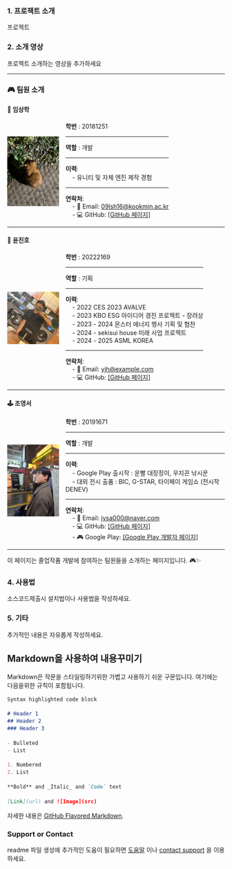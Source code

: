 <!--
[![Review Assignment Due Date](https://classroom.github.com/assets/deadline-readme-button-22041afd0340ce965d47ae6ef1cefeee28c7c493a6346c4f15d667ab976d596c.svg)](https://classroom.github.com/a/gFPznrUY)
# Welcome to GitHub

캡스톤 팀 생성을 축하합니다.

## 팀소개 및 페이지를 꾸며주세요.

- 프로젝트 소개
  - 프로젝트 설치방법 및 데모, 사용방법, 프리뷰등을 readme.md에 작성.
  - Api나 사용방법등 내용이 많을경우 wiki에 꾸미고 링크 추가.

- 팀페이지 꾸미기
  - 프로젝트 소개 및 팀원 소개
  - index.md 예시보고 수정.

- GitHub Pages 리파지토리 Settings > Options > GitHub Pages 
  - Source를 marster branch
  - Theme Chooser에서 태마선택
  - 수정후 팀페이지 확인하여 점검.

**팀페이지 주소** -> https://kookmin-sw.github.io/ '{{자신의 리파지토리 아이디}}'

**예시)** 2023년 0조  https://kookmin-sw.github.io/capstone-2023-00/


## 내용에 아래와 같은 내용들을 추가하세요.
-->

### 1. 프로잭트 소개

프로젝트

### 2. 소개 영상

프로젝트 소개하는 영상을 추가하세요

---

### 🎮 팀원 소개

#### 🌟 임상학
<div style="display: flex; align-items: center;">
  <img src="./MDRes/LSH.png" alt="임상학" width="120" style="margin-right: 15px;">
  <div>
    <strong>학번</strong> : 20181251 <hr>
    <strong>역할</strong> : 개발 <hr>
    <strong>이력</strong>:  
    <br>&nbsp;&nbsp;&nbsp;&nbsp;- 유니티 및 자체 엔진 제작 경험<hr>
    <strong>연락처</strong>:  
    <br>&nbsp;&nbsp;&nbsp;&nbsp;- 📧 Email: <a href="mailto:09lsh16@kookmin.ac.kr">09lsh16@kookmin.ac.kr</a>  
    <br>&nbsp;&nbsp;&nbsp;&nbsp;- 💻 GitHub: <a href="https://github.com/Will-Big">[GitHub 페이지]</a>  
  </div>
</div>

---

#### 🎯 윤진호
<div style="display: flex; align-items: center;">
  <img src="./MDRes/YJH.png" alt="윤진호" width="120" style="margin-right: 15px;">
  <div>
    <strong>학번</strong> : 20222169 <hr>
    <strong>역할</strong> : 기획 <hr>
    <strong>이력</strong>:  
    <br>&nbsp;&nbsp;&nbsp;&nbsp;- 2022 CES 2023 AVALVE  
    <br>&nbsp;&nbsp;&nbsp;&nbsp;- 2023 KBO ESG 아이디어 경진 프로젝트 - 장려상  
    <br>&nbsp;&nbsp;&nbsp;&nbsp;- 2023 - 2024 몬스터 에너지 행사 기획 및 협찬  
    <br>&nbsp;&nbsp;&nbsp;&nbsp;- 2024 - sekisui house 미래 사업 프로젝트  
    <br>&nbsp;&nbsp;&nbsp;&nbsp;- 2024 - 2025 ASML KOREA<hr>
    <strong>연락처</strong>:  
    <br>&nbsp;&nbsp;&nbsp;&nbsp;- 📧 Email: <a href="mailto:yjh@example.com">yjh@example.com</a>  
    <br>&nbsp;&nbsp;&nbsp;&nbsp;- 💻 GitHub: <a href="https://github.com/yjhplanner">[GitHub 페이지]</a>  
  </div>
</div>

---

#### 🕹️ 조영서
<div style="display: flex; align-items: center;">
  <img src="./MDRes/JYS.png" alt="조영서" width="120" style="margin-right: 15px;">
  <div>
    <strong>학번</strong> : 20191671 <hr>
    <strong>역할</strong> : 개발 <hr>
    <strong>이력</strong>:  
    <br>&nbsp;&nbsp;&nbsp;&nbsp;- Google Play 출시작 : 운빨 대장장이, 우지끈 낚시꾼  
    <br>&nbsp;&nbsp;&nbsp;&nbsp;- 대외 전시 출품 : BIC, G-STAR, 타이페이 게임쇼 (전시작 DENEV)  <hr>
    <strong>연락처</strong>:  
    <br>&nbsp;&nbsp;&nbsp;&nbsp;- 📧 Email: <a href="mailto:jysa000@naver.com"> jysa000@naver.com</a>
    <br>&nbsp;&nbsp;&nbsp;&nbsp;- 💻 GitHub: <a href="https://github.com/jysa000">[GitHub 페이지]</a>
    <br>&nbsp;&nbsp;&nbsp;&nbsp;- 🎮 Google Play: <a href="https://play.google.com/store/apps/dev?id=7689537255558713422&pli=1">[Google Play 개발자 페이지]</a> 
  </div>
</div>

---

이 페이지는 졸업작품 개발에 참여하는 팀원들을 소개하는 페이지입니다. 🎮✨

### 4. 사용법

소스코드제출시 설치법이나 사용법을 작성하세요.

### 5. 기타

추가적인 내용은 자유롭게 작성하세요.


## Markdown을 사용하여 내용꾸미기

Markdown은 작문을 스타일링하기위한 가볍고 사용하기 쉬운 구문입니다. 여기에는 다음을위한 규칙이 포함됩니다.

```markdown
Syntax highlighted code block

# Header 1
## Header 2
### Header 3

- Bulleted
- List

1. Numbered
2. List

**Bold** and _Italic_ and `Code` text

[Link](url) and ![Image](src)
```

자세한 내용은 [GitHub Flavored Markdown](https://guides.github.com/features/mastering-markdown/).

### Support or Contact

readme 파일 생성에 추가적인 도움이 필요하면 [도움말](https://help.github.com/articles/about-readmes/) 이나 [contact support](https://github.com/contact) 을 이용하세요.
